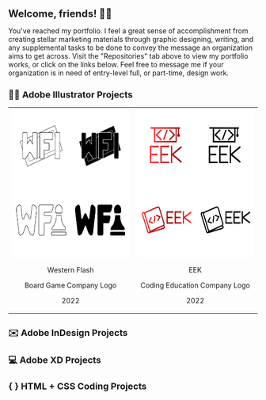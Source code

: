 <h1 style="font-size: 20px">Welcome, friends! 👋🏻 </h1>

You've reached my portfolio. I feel a great sense of accomplishment from creating stellar marketing materials through graphic designing, writing, and any supplemental tasks to be done to convey the message an organization aims to get across. Visit the "Repositories" tab above to view my portfolio works, or click on the links below. Feel free to message me if your organization is in need of entry-level full, or part-time, design work.

<h2 style="font-size: 18px">✍🏻 Adobe Illustrator Projects</h2>
<table align="center">
  <tr>
    <td><a href="https://github.com/RachelMHoffman/Illustrator-Logo-Project-WF/blob/main/README.md"><img src="WFI-Logo-Thumbnail.png" width="300" height="300"></a>
      <p align="center">Western Flash</p>
      <p align="center">Board Game Company Logo</p>
      <p align="center">2022</p>
    </td>
    <td><a href=""><img src="Eek-Logo-Thumbnail.png" width="300" height="300"></a>
      <p align="center">EEK</p>
      <p align="center">Coding Education Company Logo</p>
      <p align="center">2022</p>
    </td>
  </tr>
</table>
<h2 style="font-size: 18px">✉️ Adobe InDesign Projects</h2>
<h2 style="font-size: 18px">💻 Adobe XD Projects</h2>
<h2 style="font-size: 18px">{ } HTML + CSS Coding Projects</h2>
